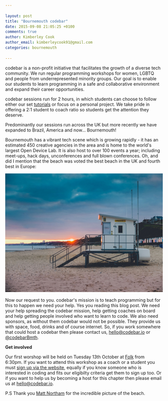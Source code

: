 ```yaml
---

layout: post
title: "Bournemouth codebar"
date: 2015-09-08 21:05:25 +0100
comments: true
author: Kimberley Cook
author_email: kimberleycook91@gmail.com
categories: bournemouth

---
```



codebar is a non-profit initiative that facilitates the growth of a diverse tech community. We run regular programming workshops for women, LGBTQ and people from underrepresented minority groups. Our goal is to enable our students to learn programming in a safe and collaborative environment and expand their career opportunities. 

codebar sessions run for 2 hours, in which students can choose to follow either our set [tutorials](http://tutorials.codebar.io/) or focus on a personal project. We take pride in offering a 2:1 student to coach ratio so students get the attention they deserve.

Predominantly our sessions run across the UK but more recently we have expanded to Brazil, America and now... Bournemouth!  

Bournemouth has a vibrant tech scene which is growing rapidly - it has an estimated 450 creative agencies in the area and is home to the world's largest Open Device Lab. It is also host to over 100 events a year; including meet-ups, hack days, unconferences and full blown conferences. Oh, and did I mention that the beach was voted the best beach in the UK and fourth best in Europe:

[![Bournemouth beach](/images/bournemouth_beach.jpg)]()

Now our request to you. codebar's mission is to teach programming but for this to happen we need your help. Yes you reading this blog post. We need your help spreading the codebar mission, help getting coaches on board and help getting people involved who want to learn to code. We also need sponsors, as without them codebar would not be possible. They provide us with space, food, drinks and of course internet. So, if you work somewhere that could host a codebar then please contact us, [hello@codebar.io](mailto:hello@codebar.io) or [@codebarBmth](https://twitter.com/codebarBmth).

**Get involved**

Our first worshop will be held on Tuesday 13th October at [Folk](http://www.wearefolk.com/) from 6:30pm. If you want to attend this workshop as a coach or a student you must [sign up via the website](http://codebar.io/member/new), equally if you know someone who is interested in coding and fits our eligibilty criteria get them to sign up too. Or if you want to help us by becoming a host for this chapter then please email us at [hello@codebar.io](mailto:hello@codebar.io).

P.S Thank you [Matt Northam](https://twitter.com/mattnortham) for the incredible picture of the beach.


